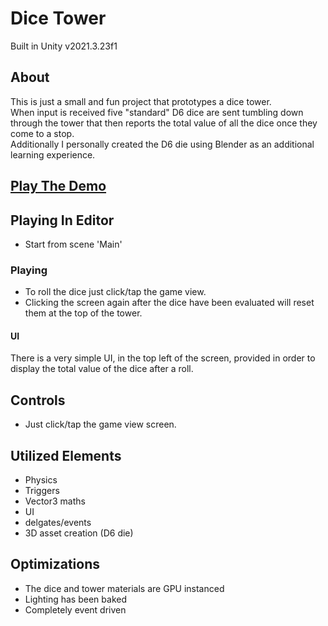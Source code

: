 # Dice Tower

Built in Unity v2021.3.23f1

## About

This is just a small and fun project that prototypes a dice tower.<br>
When input is received five "standard" D6 dice are sent tumbling down through the tower that then reports the total value of all the dice once they come to a stop.<br>
Additionally I personally created the D6 die using Blender as an additional learning experience.

## [Play The Demo](https://erikrdavis.github.io/Portfolio/Unity3D/Demos/Dice-Tower/)

## Playing In Editor

-   Start from scene 'Main'

### <b>Playing</b>

-   To roll the dice just click/tap the game view. <br>
-   Clicking the screen again after the dice have been evaluated will reset them at the top of the tower.

#### <b>UI</b>

There is a very simple UI, in the top left of the screen, provided in order to display the total value of the dice after a roll.

## Controls

-   Just click/tap the game view screen.

## Utilized Elements

-   Physics
-   Triggers
-   Vector3 maths
-   UI
-   delgates/events
-   3D asset creation (D6 die)

## Optimizations

-   The dice and tower materials are GPU instanced
-   Lighting has been baked
-   Completely event driven
